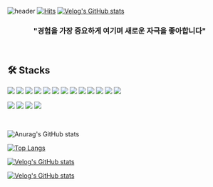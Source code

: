 ![header](https://capsule-render.vercel.app/api?type=waving&color=auto&height=300&section=header&text=This%20is%20Buddle&fontSize=90&animation=fadeIn&fontAlignY=38&desc=Experience%20is%20the%20most%20important!&descAlignY=51&descAlign=62)
[![Hits](https://hits.seeyoufarm.com/api/count/incr/badge.svg?url=https%3A%2F%2Fgithub.com%2Fbuddle6091&count_bg=%23000000&title_bg=%23413F3F&icon=github.svg&icon_color=%23E7E7E7&title=Github+Visitors&edge_flat=false)](https://hits.seeyoufarm.com)
[![Velog's GitHub stats](https://velog-readme-stats.vercel.app/api/badge?name=buddle6091)](https://velog.io/@buddle6091)

<!-- 한 줄 소개 -->
### <div align=center>"경험을 가장 중요하게 여기며 새로운 자극을 좋아합니다"</div>
<br/>

## 🛠️ Stacks


<img src="https://img.shields.io/badge/TYPESCRIPT-3178C6?style=for-the-badge&logo=typescript&logoColor=black"> <img src="https://img.shields.io/badge/REACT-61DAFB?style=for-the-badge&logo=REACT&logoColor=black"> <img src="https://img.shields.io/badge/VUE-4FC08D?style=for-the-badge&logo=Vue.js&logoColor=white"> <img src="https://img.shields.io/badge/NEXT.JS-000000?style=for-the-badge&logo=Next.js&logoColor=white"> <img src="https://img.shields.io/badge/VUEX-4FC08D?style=for-the-badge&logo=Vue.js&logoColor=black"> <img src="https://img.shields.io/badge/REACT QUERY-FF4154?style=for-the-badge&logo=React Query&logoColor=white"> <img src="https://img.shields.io/badge/RECOIL-0078D4?style=for-the-badge&logo=RECOIL&logoColor=black"> <img src="https://img.shields.io/badge/STYLED-COMPONENTS-DB7093?style=for-the-badge&logo=STYLEDCOMPONENTS&logoColor=white"> <img src="https://img.shields.io/badge/Sass-cc6699?style=for-the-badge&logo=Sass&logoColor=white">  <img src="https://img.shields.io/badge/TailwindCss-06b6d4?style=for-the-badge&logo=TailwindCss&logoColor=white">
<img src="https://img.shields.io/badge/CSS3-1572B6?style=for-the-badge&logo=CSS3&logoColor=white">
<img src="https://img.shields.io/badge/AXIOS-5A29E4?style=for-the-badge&logo=AXIOS&logoColor=white">
<img src="https://img.shields.io/badge/REACT ROUTER-CA4245?style=for-the-badge&logo=REACTROUTER&logoColor=white">

<img src="https://img.shields.io/badge/Github-181717?style=for-the-badge&logo=GITHUB&logoColor=white"> <img src="https://img.shields.io/badge/VISUAL STUDIO CODE-007ACC?style=for-the-badge&logo=VISUAL STUDIO CODE&logoColor=white">  <img src="https://img.shields.io/badge/Figma-F24E1E?style=for-the-badge&logo=FIGMA&logoColor=white">
 <img src="https://img.shields.io/badge/Netlify-00C7B7?style=for-the-badge&logo=NETLIFY&logoColor=white"> 

<br/>



![Anurag's GitHub stats](https://github-readme-stats.vercel.app/api?username=buddle6091&show_icons=true)

[![Top Langs](https://github-readme-stats.vercel.app/api/top-langs/?username=buddle6091)](https://github.com/buddle6091/github-readme-stats)

[![Velog's GitHub stats](https://velog-readme-stats.vercel.app/api?name=buddle6091&tag=lighthouse&color=dark)](https://github.com/buddle6091/velog-readme-stats)

 [![Velog's GitHub stats](https://velog-readme-stats.vercel.app/api?name=buddle6091)](https://github.com/buddle6091/velog-readme-stats)

